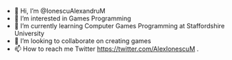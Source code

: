 - 👋 Hi, I’m @IonescuAlexandruM
- 👀 I’m interested in Games Programming
- 🌱 I’m currently learning Computer Games Programming at Staffordshire University  
- 💞️ I’m looking to collaborate on creating games
- 📫 How to reach me Twitter https://twitter.com/AlexIonescuM .

<!---
IonescuAlexandruM/IonescuAlexandruM is a ✨ special ✨ repository because its `README.md` (this file) appears on your GitHub profile.
You can click the Preview link to take a look at your changes.
--->
